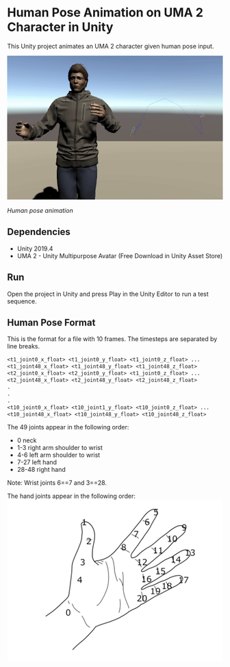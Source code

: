 # Human Pose Animation on UMA 2 Character in Unity

This Unity project animates an UMA 2 character given human pose input.
    
![Human pose animation](https://github.com/mrebol/human-pose-animation/blob/master/media/human-pose-animation.gif)

*Human pose animation*


## Dependencies
+ Unity 2019.4
+ UMA 2 - Unity Multipurpose Avatar (Free Download in Unity Asset Store)


## Run

Open the project in Unity and press Play in the Unity Editor to run a test sequence.

## Human Pose Format
This is the format for a file with 10 frames. The timesteps are separated by line breaks. 
```
<t1_joint0_x_float> <t1_joint0_y_float> <t1_joint0_z_float> ... <t1_joint48_x_float> <t1_joint48_y_float> <t1_joint48_z_float>   
<t2_joint0_x_float> <t2_joint0_y_float> <t1_joint0_z_float> ... <t2_joint48_x_float> <t2_joint48_y_float> <t2_joint48_z_float>   
.
.
.
<t10_joint0_x_float> <t10_joint1_y_float> <t10_joint0_z_float> ... <t10_joint48_x_float> <t10_joint48_y_float> <t10_joint48_z_float>   
```
The 49 joints appear in the following order:
+ 0 neck
+ 1-3 right arm shoulder to wrist
+ 4-6 left arm shoulder to wrist
+ 7-27 left hand
+ 28-48 right hand

Note: Wrist joints 6==7 and 3==28.

The hand joints appear in the following order:
![Hand joints](https://github.com/mrebol/human-pose-animation/blob/master/media/hand-joints.png)
